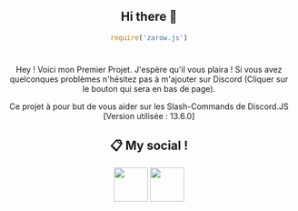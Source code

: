 <div align="center">

## Hi there 👋
```js
require('zarow.js')
```
#

Hey ! Voici mon Premier Projet. J'espère qu'il vous plaira ! Si vous avez quelconques problèmes n'hésitez pas à m'ajouter sur Discord (Cliquer sur le bouton qui sera en bas de page).

Ce projet à pour but de vous aider sur les Slash-Commands de Discord.JS [Version utilisée : 13.6.0] 
 
## 📋 My social !

<a href="https://discord.com/users/372771862960275456"><img src="https://i.imgur.com/7GB2pPW.png" height="60px"></a>
<a href="https://github.com/Developpement-Industry/Readme.md"><img src="https://i.imgur.com/Jf9shUY.png" height="60px"></a>
</div>
